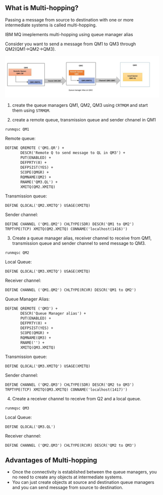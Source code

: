 ## What is Multi-hopping?

Passing a message from source to destination with one or more intermediate systems is called multi-hopping.

IBM MQ imeplements multi-hopping using queue manager alias

Consider you want to send a message from QM1 to QM3 through QM2(QM1->QM2->QM3). 

![Multihopping](multi-hopping-3.jpg)

1. create the queue managers QM1, QM2, QM3 using `CRTMQM` and start them using `STRMQM`.

2. create a remote queue, transmission queue and sender chnanel in QM1

```
runmqsc QM1
```
Remote queue:

```
DEFINE QREMOTE ('QM1.QR') +
       DESCR('Remote Q to send message to QL in QM3') +
       PUT(ENABLED) +
       DEFPRTY(0) +
       DEFPSIST(YES) +
       SCOPE(QMGR) +
       RQMNAME(QM2) +
       RNAME('QM3.QL') +
       XMITQ(QM2.XMITQ) 
```

Transmission queue:

```
DEFINE QLOCAL('QM2.XMITQ') USAGE(XMITQ)
```


Sender channel:

```
DEFINE CHANNEL ('QM1.QM2') CHLTYPE(SDR) DESCR('QM1 to QM2') TRPTYPE(TCP) XMITQ(QM2.XMITQ) CONNAME('localhost(1416)') 
```


3. Create a queue manager alias, receiver channel to receive from QM1, transmission queue and sender channel to send message to QM3.

```
runmqsc QM2
```

Local Queue:

```
DEFINE QLOCAL('QM3.XMITQ') USAGE(XMITQ)
```

Receiver channel:

```
DEFINE CHANNEL ('QM1.QM2') CHLTYPE(RCVR) DESCR('QM1 to QM2')
```
Queue Manager Alias:
```
DEFINE QREMOTE ('QM3') +
       DESCR('Queue Manager alias') +
       PUT(ENABLED) +
       DEFPRTY(0) +
       DEFPSIST(YES) +
       SCOPE(QMGR) +
       RQMNAME(QM3) +
       RNAME('') +
       XMITQ(QM3.XMITQ) 
```

Transmission queue:

```
DEFINE QLOCAL('QM3.XMITQ') USAGE(XMITQ)
```


Sender channel:

```
DEFINE CHANNEL ('QM2.QM3') CHLTYPE(SDR) DESCR('QM2 to QM3') TRPTYPE(TCP) XMITQ(QM3.XMITQ) CONNAME('localhost(1417)') 
```
4. Create a  receiver channel to receive from Q2 and a local queue.

```
runmqsc QM3
```

Local Queue:

```
DEFINE QLOCAL('QM3.QL') 
```

Receiver channel:

```
DEFINE CHANNEL ('QM2.QM3') CHLTYPE(RCVR) DESCR('QM2 to QM3')
```


## Advantages of Multi-hopping

* Once the connectivity is established between the queue managers, you no need to create any objects at intermediate systems.
* You can just create objects at source and destination queue managers and you can send message from source to destination.